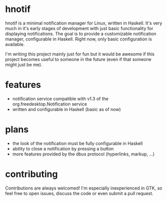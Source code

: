 # hnotif

hnotif is a minimal notification manager for Linux, written in Haskell. It's very much in it's early stages of development with just basic functionality for displaying notifications. The goal is to provide a customizable notification manager, configurable in Haskell. Right now, only basic configuration is available.

I'm writing this project mainly just for fun but it would be awesome if this project becomes useful to someone in the future (even if that someone might just be me).

# features

- notification service compatible with v1.3 of the org.freedesktop.Notification service
- written and configurable in Haskell (basic as of now)

# plans

- the look of the notification must be fully configurable in Haskell
- ability to close a notification by pressing a button
- more features provided by the dbus protocol (hyperlinks, markup, ...)

# contributing

Contributions are always welcomed! I'm especially inexperienced in GTK, so feel free to open issues, discuss the code or even submit a pull request.
